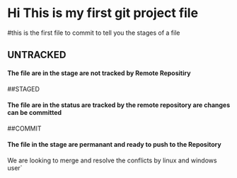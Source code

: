 # Hi This is my first git project file

#this is the first file to commit to tell you the stages of a file

## UNTRACKED
#### The file are in the stage are not tracked by  Remote Repositiry

##STAGED
#### The file are in the status are tracked by the remote repository are changes can be committed

##COMMIT
#### The file in the stage are permanant and ready to  push to the Repository


We are looking to merge and resolve the conflicts by linux and windows user`
